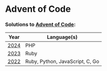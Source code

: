 # Advent of Code

### Solutions to [Advent of Code](https://adventofcode.com):

|Year|Language(s)|
|-|-|
|[2024](/2024/)|PHP|
|[2023](/2023/)|Ruby|
|[2022](/2022/)|Ruby, Python, JavaScript, C, Go|